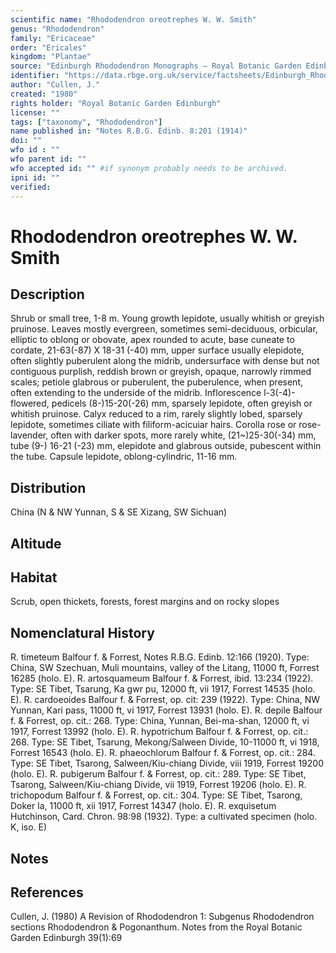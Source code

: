 ```yaml
---
scientific name: "Rhododendron oreotrephes W. W. Smith"
genus: "Rhododendron"
family: "Ericaceae"
order: "Ericales"
kingdom: "Plantae"
source: "Edinburgh Rhododendron Monographs – Royal Botanic Garden Edinburgh"
identifier: "https://data.rbge.org.uk/service/factsheets/Edinburgh_Rhododendron_Monographs.xhtml"
author: "Cullen, J."
created: "1980"
rights holder: "Royal Botanic Garden Edinburgh"
license: ""
tags: ["taxonomy", "Rhododendron"]
name published in: "Notes R.B.G. Edinb. 8:201 (1914)"
doi: ""
wfo id : ""
wfo parent id: ""
wfo accepted id: "" #if synonym probably needs to be archived.                      
ipni id: ""
verified:
---
```


                       

# Rhododendron oreotrephes W. W. Smith

## Description
Shrub or small tree, 1-8 m. Young growth lepidote, usually whitish or greyish pruinose. Leaves mostly evergreen, sometimes semi-deciduous, orbicular, elliptic to oblong or obovate, apex rounded to acute, base cuneate to cordate, 21-63(-87) X 18-31 (-40) mm, upper surface usually elepidote, often slightly puberulent along the midrib, undersurface with dense but not contiguous purplish, reddish brown or greyish, opaque, narrowly rimmed scales; petiole glabrous or puberulent, the puberulence, when present, often extending to the underside of the midrib. Inflorescence l-3(-4)-flowered, pedicels (8-)15-20(-26) mm, sparsely lepidote, often greyish or whitish pruinose. Calyx reduced to a rim, rarely slightly lobed, sparsely lepidote, sometimes ciliate with filiform-acicuiar hairs. Corolla rose or rose-lavender, often with darker spots, more rarely white, (21~)25-30(-34) mm, tube (9-) 16-21 (-23) mm, elepidote and glabrous outside, pubescent within the tube. Capsule lepidote, oblong-cylindric, 11-16 mm.

## Distribution
China (N & NW Yunnan, S & SE Xizang, SW Sichuan)

## Altitude


## Habitat
Scrub, open thickets, forests, forest margins and on rocky slopes

## Nomenclatural History
R. timeteum Balfour f. & Forrest, Notes R.B.G. Edinb. 12:166 (1920). Type: China, SW Szechuan, Muli mountains, valley of the Litang, 11000 ft, Forrest 16285 (holo. E). R. artosquameum Balfour f. & Forrest, ibid. 13:234 (1922). Type: SE Tibet, Tsarung, Ka gwr pu, 12000 ft, vii 1917, Forrest 14535 (holo. E). R. cardoeoides Balfour f. & Forrest, op. cit: 239 (1922). Type: China, NW Yunnan, Kari pass, 11000 ft, vi 1917, Forrest 13931 (holo. E). R. depile Balfour f. & Forrest, op. cit.: 268. Type: China, Yunnan, Bei-ma-shan, 12000 ft, vi 1917, Forrest 13992 (holo. E). R. hypotrichum Balfour f. & Forrest, op. cit.: 268. Type: SE Tibet, Tsarung, Mekong/Salween Divide, 10-11000 ft, vi 1918, Forrest 16543 (holo. E). R. phaeochlorum Balfour f. & Forrest, op. cit.: 284. Type: SE Tibet, Tsarong, Salween/Kiu-chiang Divide, viii 1919, Forrest 19200 (holo. E). R. pubigerum Balfour f. & Forrest, op. cit.: 289. Type: SE Tibet, Tsarong, Salween/Kiu-chiang Divide, vii 1919, Forrest 19206 (holo. E). R. trichopodum Balfour f. & Forrest, op. cit.: 304. Type: SE Tibet, Tsarong, Doker la, 11000 ft, xii 1917, Forrest 14347 (holo. E). R. exquisetum Hutchinson, Card. Chron. 98:98 (1932). Type: a cultivated specimen (holo. K, iso. E)
                       
## Notes


## References

Cullen, J. (1980) A Revision of Rhododendron 1: Subgenus Rhododendron sections Rhododendron & Pogonanthum. Notes from the Royal Botanic Garden Edinburgh 39(1):69
